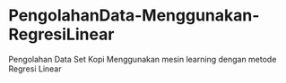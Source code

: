 # PengolahanData-Menggunakan-RegresiLinear
Pengolahan Data Set Kopi Menggunakan mesin learning dengan metode Regresi Linear
